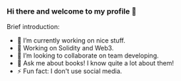 ### Hi there and welcome to my profile 👋

Brief introduction:

- 🔭 I’m currently working on nice stuff.
- 🌱 Working on Solidity and Web3.
- 👯 I’m looking to collaborate on team developing.
- 💬 Ask me about books! I know quite a lot about them!
- ⚡ Fun fact: I don't use social media.

